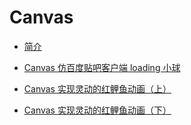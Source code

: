 # Canvas

* [简介](introduction.md)

* [Canvas 仿百度贴吧客户端 loading 小球](baidu-loading.md)
* [Canvas 实现灵动的红鲤鱼动画（上）](canvas-fish-0.md)
* [Canvas 实现灵动的红鲤鱼动画（下）](canvas-fish-1.md)